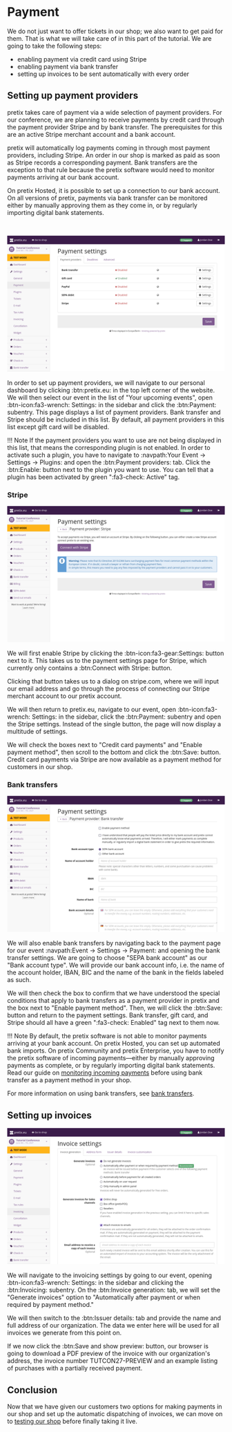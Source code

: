 # Payment

We do not just want to offer tickets in our shop; we also want to get paid for them. 
That is what we will take care of in this part of the tutorial. 
We are going to take the following steps: 

 - enabling payment via credit card using Stripe
 - enabling payment via bank transfer 
 - setting up invoices to be sent automatically with every order

## Setting up payment providers 

pretix takes care of payment via a wide selection of payment providers. 
For our conference, we are planning to receive payments by credit card through the payment provider Stripe and by bank transfer. 
The prerequisites for this are an active Stripe merchant account and a bank account. 

pretix will automatically log payments coming in through most payment providers, including Stripe. 
An order in our shop is marked as paid as soon as Stripe records a corresponding payment. 
Bank transfers are the exception to that rule because the pretix software would need to monitor payments arriving at our bank account.

On pretix Hosted, it is possible to set up a connection to our bank account. 
On all versions of pretix, payments via bank transfer can be monitored either by manually approving them as they come in, or by regularly importing digital bank statements. 

<br>

![Page titled 'Payment settings', on the 'Payment providers' tab. There is a list of payment providers: Bank transfer, Gift card, PayPal, SEPA debit and Stripe.](../assets/screens/payment/settings.png "Payment settings screenshot") 

In order to set up payment providers, we will navigate to our personal dashboard by clicking :btn:pretix.eu: in the top left corner of the website. 
We will then select our event in the list of "Your upcoming events", open :btn-icon:fa3-wrench: Settings: in the sidebar and click the :btn:Payment: subentry. 
This page displays a list of payment providers. 
Bank transfer and Stripe should be included in this list. 
By default, all payment providers in this list except gift card will be disabled. 

!!! Note 
    If the payment providers you want to use are not being displayed in this list, that means the corresponding plugin is not enabled. 
    In order to activate such a plugin, you have to navigate to :navpath:Your Event → Settings → Plugins: and open the :btn:Payment providers: tab. 
    Click the :btn:Enable: button next to the plugin you want to use. 
    You can tell that a plugin has been activated by green ":fa3-check: Active" tag. 

### Stripe

![Page titled 'Payment settings—Payment provider:Stripe', displaying a box with a legal warning and buttons for connecting with Stripe and saving.](../assets/screens/payment/stripe.png "Stripe settings screenshot") 

We will first enable Stripe by clicking the :btn-icon:fa3-gear:Settings: button next to it. 
This takes us to the payment settings page for Stripe, which currently only contains a :btn:Connect with Stripe: button. 

Clicking that button takes us to a dialog on stripe.com, where we will input our email address and go through the process of connecting our Stripe merchant account to our pretix account. 

We will then return to pretix.eu, navigate to our event, open :btn-icon:fa3-wrench: Settings: in the sidebar, click the :btn:Payment: subentry and open the Stripe settings. 
Instead of the single button, the page will now display a multitude of settings. 

We will check the boxes next to "Credit card payments" and "Enable payment method", then scroll to the bottom and click the :btn:Save: button. 
Credit card payments via Stripe are now available as a payment method for customers in our shop. 

### Bank transfers 

![Page titled 'Payment settings—Payment provider:Bank transfer', displaying options for the bank account type, bank data, details and enabling the payment method.](../assets/screens/payment/bank-transfer.png "Bank transfer settings screenshot") 

We will also enable bank transfers by navigating back to the payment page for our event :navpath:Event → Settings → Payment: and opening the bank transfer settings. 
We are going to choose "SEPA bank account" as our "Bank account type". 
We will provide our bank account info, i.e. the name of the account holder, IBAN, BIC and the name of the bank in the fields labeled as such. 

We will then check the box to confirm that we have understood the special conditions that apply to bank transfers as a payment provider in pretix and the box next to "Enable payment method". 
Then, we will click the :btn:Save: button and return to the payment settings. 
Bank transfer, gift card, and Stripe should all have a green ":fa3-check: Enabled" tag next to them now. 

!!! Note 
    By default, the pretix software is not able to monitor payments arriving at your bank account.
    On pretix Hosted, you can set up automated bank imports.
    On pretix Community and pretix Enterprise, you have to notify the pretix software of incoming payments—either by manually approving payments as complete, or by regularly importing digital bank statements. 
    Read our guide on [monitoring incoming payments](../topics/payment/bank-transfer.md#monitoring-incoming-payments) before using bank transfer as a payment method in your shop. 

For more information on using bank transfers, see [bank transfers](../topics/payment/bank-transfer.md). 

## Setting up invoices 

![Page titled 'Invoice settings', displaying options for generating invoices, which sales channels to generate them for, and attaching them to emails.](../assets/screens/payment/invoice.png "Invoice settings screenshot") 

We will navigate to the invoicing settings by going to our event, opening :btn-icon:fa3-wrench: Settings: in the sidebar and clicking the :btn:Invoicing: subentry. 
On the :btn:Invoice generation: tab, we will set the "Generate invoices" option to "Automatically after payment or when required by payment method."

We will then switch to the :btn:Issuer details: tab and provide the name and full address of our organization. 
The data we enter here will be used for all invoices we generate from this point on. 

If we now click the :btn:Save and show preview: button, our browser is going to download a PDF preview of the invoice with our organization's address, the invoice number TUTCON27-PREVIEW and an example listing of purchases with a partially received payment. 

## Conclusion

Now that we have given our customers two options for making payments in our shop and set up the automatic dispatching of invoices, we can move on to [testing our shop](testing.md) before finally taking it live. 
